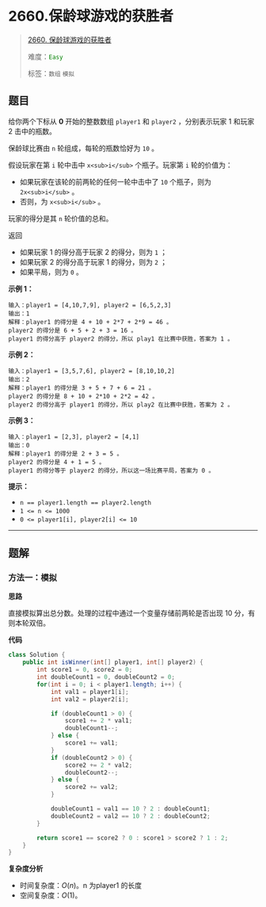 # 2660.保龄球游戏的获胜者

> [2660. 保龄球游戏的获胜者](https://leetcode.cn/problems/determine-the-winner-of-a-bowling-game/)
>
> 难度：<font color=green>`Easy`</font>
>
> 标签：`数组` `模拟`

## 题目

给你两个下标从 **0** 开始的整数数组 `player1` 和 `player2` ，分别表示玩家 1 和玩家 2 击中的瓶数。

保龄球比赛由 `n` 轮组成，每轮的瓶数恰好为 `10` 。

假设玩家在第 `i` 轮中击中 `x<sub>i</sub>` 个瓶子。玩家第 `i` 轮的价值为：

* 如果玩家在该轮的前两轮的任何一轮中击中了 `10` 个瓶子，则为 `2x<sub>i</sub>` 。
* 否则，为 `x<sub>i</sub>` 。

玩家的得分是其 `n` 轮价值的总和。

返回

* 如果玩家 1 的得分高于玩家 2 的得分，则为 `1` ；
* 如果玩家 2 的得分高于玩家 1 的得分，则为 `2` ；
* 如果平局，则为 `0` 。

**示例 1：**

```
输入：player1 = [4,10,7,9], player2 = [6,5,2,3]
输出：1
解释：player1 的得分是 4 + 10 + 2*7 + 2*9 = 46 。
player2 的得分是 6 + 5 + 2 + 3 = 16 。
player1 的得分高于 player2 的得分，所以 play1 在比赛中获胜，答案为 1 。
```

**示例 2：**

```
输入：player1 = [3,5,7,6], player2 = [8,10,10,2]
输出：2
解释：player1 的得分是 3 + 5 + 7 + 6 = 21 。
player2 的得分是 8 + 10 + 2*10 + 2*2 = 42 。
player2 的得分高于 player1 的得分，所以 play2 在比赛中获胜，答案为 2 。
```

**示例 3：**

```
输入：player1 = [2,3], player2 = [4,1]
输出：0
解释：player1 的得分是 2 + 3 = 5 。
player2 的得分是 4 + 1 = 5 。
player1 的得分等于 player2 的得分，所以这一场比赛平局，答案为 0 。
```

**提示：**

* `n == player1.length == player2.length`
* `1 <= n <= 1000`
* `0 <= player1[i], player2[i] <= 10`

--------------------

## 题解

### 方法一：模拟

**思路**

直接模拟算出总分数。处理的过程中通过一个变量存储前两轮是否出现 10 分，有则本轮双倍。

**代码**

```java
class Solution {
    public int isWinner(int[] player1, int[] player2) {
        int score1 = 0, score2 = 0;
        int doubleCount1 = 0, doubleCount2 = 0;
        for(int i = 0; i < player1.length; i++) {
            int val1 = player1[i];
            int val2 = player2[i];

            if (doubleCount1 > 0) {
                score1 += 2 * val1;
                doubleCount1--;
            } else {
                score1 += val1;
            }
            if (doubleCount2 > 0) {
                score2 += 2 * val2;
                doubleCount2--;
            } else {
                score2 += val2;
            }

            doubleCount1 = val1 == 10 ? 2 : doubleCount1;
            doubleCount2 = val2 == 10 ? 2 : doubleCount2;
        }

        return score1 == score2 ? 0 : score1 > score2 ? 1 : 2;
    }
}
```

**复杂度分析**

- 时间复杂度：$O(n)$。n 为player1 的长度
- 空间复杂度：$O(1)$。
